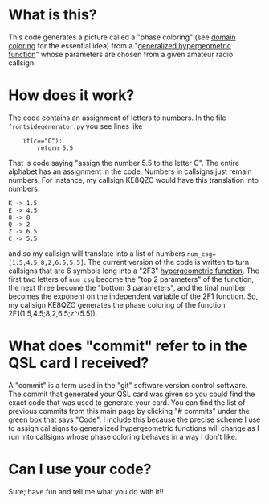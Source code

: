 # What is this?
This code generates a picture called a "phase coloring" (see [domain coloring](https://en.wikipedia.org/wiki/Domain_coloring) for the essential idea) from a "[generalized hypergeometric function](https://en.wikipedia.org/wiki/Generalized_hypergeometric_function)" whose parameters are chosen from a given amateur radio callsign. 

# How does it work?
The code contains an assignment of letters to numbers. In the file ```frontsidegenerator.py``` you see lines like 
```
    if(c=="C"):
        return 5.5
```
That is code saying "assign the number 5.5 to the letter C". The entire alphabet has an assignment in the code. Numbers in callsigns just remain numbers. For instance, my callsign KE8QZC would have this translation into numbers:
```
K -> 1.5
E -> 4.5
8 -> 8
Q -> 2
Z -> 6.5
C -> 5.5
```
and so my callsign will translate into a list of numbers ```num_csg=[1.5,4.5,8,2,6.5,5.5]```. The current version of the code is written to turn callsigns that are 6 symbols long into a "2F3" [hypergeometric function](https://en.wikipedia.org/wiki/Generalized_hypergeometric_function). The first two letters of ```num_csg``` become the "top 2 parameters" of the function, the next three become the "bottom 3 parameters", and the final number becomes the exponent on the independent variable of the 2F1 function. So, my callsign KE8QZC generates the phase coloring of the function 2F1(1.5,4.5;8,2,6.5;z^(5.5)).

# What does "commit" refer to in the QSL card I received?
A "commit" is a term used in the "git" software version control software. The commit that generated your QSL card was given so you could find the exact code that was used to generate your card. You can find the list of previous commits from this main page by clicking "# commits" under the green box that says "Code". I include this because the precise scheme I use to assign callsigns to generalized hypergeometric functions will change as I run into callsigns whose phase coloring behaves in a way I don't like.

# Can I use your code?
Sure; have fun and tell me what you do with it!!
